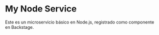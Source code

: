 # My Node Service

Este es un microservicio básico en Node.js, registrado como componente en Backstage.

